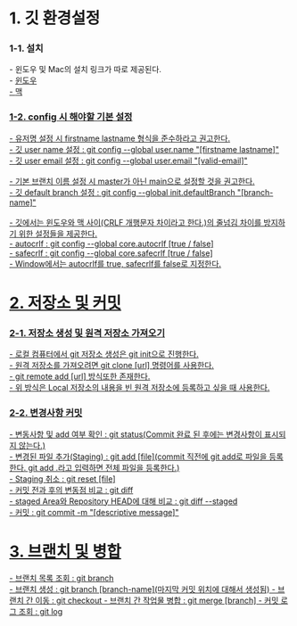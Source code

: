 <h1>1. 깃 환경설정</h1>
<h3>1-1. 설치</h3>
- 윈도우 및 Mac의 설치 링크가 따로 제공된다.<br>
- <a href="htps://windows.github.com">윈도우<br>
- <a href="htps://mac.github.com">맥<br>

<h3>1-2. config 시 해야할 기본 설정</h3>
- 유저명 설정 시 firstname lastname 형식을 준수하라고 권고한다.<br>
- 깃 user name 설정 : git config --global user.name "[firstname lastname]"<br>
- 깃 user email 설정 : git config --global user.email "[valid-email]"<br><br>
- 기본 브랜치 이름 설정 시 master가 아닌 main으로 설정할 것을 권고한다.<br>
- 깃 default branch 설정 : git config --global init.defaultBranch "[branch-name]"<br><br>
- 깃에서는 윈도우와 맥 사이(CRLF 개행문자 차이라고 한다.)의 줄넘김 차이를 방지하기 위한 설정들을 제공한다.<br>
- autocrlf : git config --global core.autocrlf [true / false]<br>
- safecrlf : git config --global core.safecrlf [true / false]<br>
- Window에서는 autocrlf를 true, safecrlf를 false로 지정한다.

<h1>2. 저장소 및 커밋</h1>
<h3>2-1. 저장소 생성 및 원격 저장소 가져오기</h3>
- 로컬 컴퓨터에서 git 저장소 생성은 git init으로 진행한다.<br>
- 원격 저장소를 가져오려면 git clone [url] 명령어를 사용한다.<br>
- git remote add [url] 방식또한 존재한다.<br>
- 위 방식은 Local 저장소의 내용을 빈 원격 저장소에 등록하고 싶을 때 사용한다.<br>

<h3>2-2. 변경사항 커밋</h3>
- 변동사항 및 add 여부 확인 : git status(Commit 완료 된 후에는 변경사항이 표시되지 않는다.)<br>
- 변경된 파일 추가(Staging) : git add [file](commit 직전에 git add로 파일을 등록한다. git add .라고 입력하면 전체 파일을 등록한다.)<br>
- Staging 취소 : git reset [file]<br>
- 커밋 전과 후의 변동점 비교 : git diff<br>
- staged Area와 Repository HEAD에 대해 비교 : git diff --staged<br>
- 커밋 : git commit -m "[descriptive message]"<br>

<h1>3. 브랜치 및 병합</h1>
- 브랜치 목록 조회 : git branch<br>
- 브랜치 생성 : git branch [branch-name](마지막 커밋 위치에 대해서 생성됨)
- 브랜치 간 이동 : git checkout
- 브랜치 간 작업물 병합 : git merge [branch]
- 커밋 로그 조회 : git log
